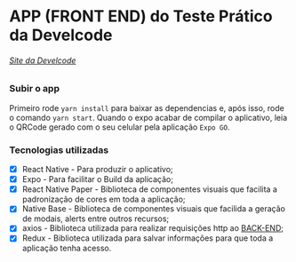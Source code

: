 # APP (FRONT END) do Teste Prático da Develcode
###### [Site da Develcode](https://www.develcode.com.br/)

### Subir o app
Primeiro rode ```yarn install``` para baixar as dependencias e, após isso,
rode o comando ```yarn start```. Quando o expo acabar de compilar o aplicativo, leia o QRCode gerado com o seu celular pela aplicação `Expo GO`.

### Tecnologias utilizadas
- [X] React Native - Para produzir o aplicativo;
- [X] Expo - Para facilitar o Build da aplicação;
- [X] React Native Paper - Biblioteca de componentes visuais que facilita a padronização de cores em toda a aplicação;
- [X] Native Base - Biblioteca de componentes visuais que facilida a geração de modais, alerts entre outros recursos;
- [X] axios - Biblioteca utilizada para realizar requisições http ao [BACK-END](https://github.com/dealmeida-gabriel-1945/cadastro_usuario_back_end/tree/dev-readme);
- [X] Redux - Biblioteca utilizada para salvar informações para que toda a aplicação tenha acesso.
